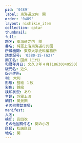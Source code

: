 ```yaml
---
pid: '0489'
label: 東海道之内　関
order: '0489'
layout: nishikie_item
collection: qatar
thumbnail: 
full: 
題名: 東海道之内　関
書名: 将軍上洛東海道行列図
所蔵機関: 東京大学史料編纂所
請求記号: '0380-15-(62)'
画工名: 国貞（二代）
和暦年月日: 文久３年４月(18630040550)
版元名: 近久
版元住所: 
判: 大判
形態: 竪絵 １枚
彩色: 錦絵
検印状況: あり
主題: 将軍上洛
細目: 風景画
その他書誌事項: 
manifest: 
人名: 
検印: 亥四改
その他固有件名: 関の小万
彫師: 松嶋彫政
地名: 関
---
```

